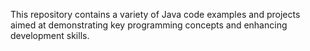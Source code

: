 This repository contains a variety of Java code examples and projects aimed at demonstrating key programming concepts and enhancing development skills.
